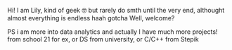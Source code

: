 Hi! I am Lily, kind of geek 🤓 but rarely do smth until the very end, althought almost everything is endless haah gotcha 
Well, welcome? 

PS i am more into data analytics and actually I have much more projects! from school 21 for ex, or DS from university, or C/C++ from Stepik 
